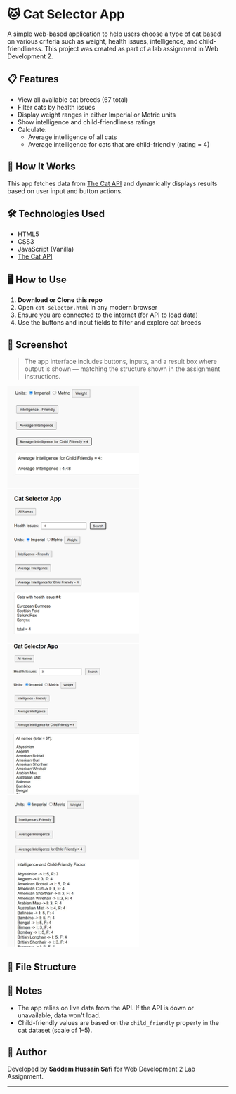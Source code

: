 # 🐱 Cat Selector App

A simple web-based application to help users choose a type of cat based on various criteria such as weight, health issues, intelligence, and child-friendliness. This project was created as part of a lab assignment in Web Development 2.

## 📋 Features

- View all available cat breeds (67 total)
- Filter cats by health issues
- Display weight ranges in either Imperial or Metric units
- Show intelligence and child-friendliness ratings
- Calculate:
  - Average intelligence of all cats
  - Average intelligence for cats that are child-friendly (rating = 4)

## 🚀 How It Works

This app fetches data from [The Cat API](https://api.thecatapi.com/v1/breeds) and dynamically displays results based on user input and button actions.

## 🛠 Technologies Used

- HTML5
- CSS3
- JavaScript (Vanilla)
- [The Cat API](https://thecatapi.com)

## 🖥️ How to Use

1. **Download or Clone this repo**
2. Open `cat-selector.html` in any modern browser
3. Ensure you are connected to the internet (for API to load data)
4. Use the buttons and input fields to filter and explore cat breeds

## 📸 Screenshot

> The app interface includes buttons, inputs, and a result box where output is shown — matching the structure shown in the assignment instructions.

<img src="images/image (1).jpg" alt="Cat" width="300">
<img src="images/image (1).webp" alt="Cat" width="300">
<img src="images/image (3).jpg" alt="Cat" width="300">
<img src="images/image (2).jpg" alt="Cat" width="300">



## 📂 File Structure


## 📌 Notes

- The app relies on live data from the API. If the API is down or unavailable, data won't load.
- Child-friendly values are based on the `child_friendly` property in the cat dataset (scale of 1–5).

## 🙌 Author

Developed by **Saddam Hussain Safi** for Web Development 2 Lab Assignment.

---

